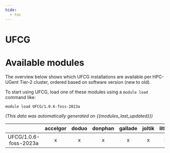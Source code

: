 ```yaml
---
hide:
  - toc
---
```


UFCG
====

# Available modules


The overview below shows which UFCG installations are available per HPC-UGent Tier-2 cluster, ordered based on software version (new to old).

To start using UFCG, load one of these modules using a `module load` command like:

```shell
module load UFCG/1.0.6-foss-2023a
```

*(This data was automatically generated on {{modules_last_updated}})*

| |accelgor|doduo|donphan|gallade|joltik|litleo|shinx|
| :---: | :---: | :---: | :---: | :---: | :---: | :---: | :---: |
|UFCG/1.0.6-foss-2023a|x|x|x|x|x|x|x|
